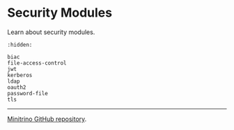 # Security Modules

Learn about security modules.

```{toctree}
:hidden:

biac
file-access-control
jwt
kerberos
ldap
oauth2
password-file
tls
```

---

[Minitrino GitHub repository](https://github.com/jefflester/minitrino).
